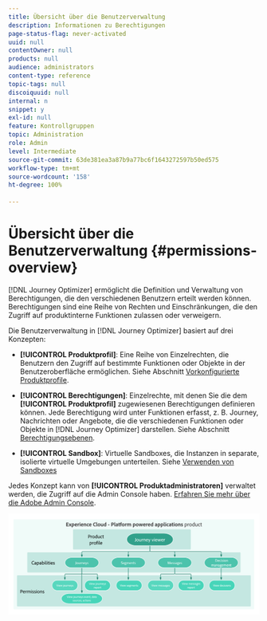 ```yaml
---
title: Übersicht über die Benutzerverwaltung
description: Informationen zu Berechtigungen
page-status-flag: never-activated
uuid: null
contentOwner: null
products: null
audience: administrators
content-type: reference
topic-tags: null
discoiquuid: null
internal: n
snippet: y
exl-id: null
feature: Kontrollgruppen
topic: Administration
role: Admin
level: Intermediate
source-git-commit: 63de381ea3a87b9a77bc6f1643272597b50ed575
workflow-type: tm+mt
source-wordcount: '158'
ht-degree: 100%

---
```


# Übersicht über die Benutzerverwaltung {#permissions-overview}

[!DNL Journey Optimizer] ermöglicht die Definition und Verwaltung von Berechtigungen, die den verschiedenen Benutzern erteilt werden können. Berechtigungen sind eine Reihe von Rechten und Einschränkungen, die den Zugriff auf produktinterne Funktionen zulassen oder verweigern.

Die Benutzerverwaltung in [!DNL Journey Optimizer] basiert auf drei Konzepten:

* **[!UICONTROL Produktprofil]**: Eine Reihe von Einzelrechten, die Benutzern den Zugriff auf bestimmte Funktionen oder Objekte in der Benutzeroberfläche ermöglichen. Siehe Abschnitt [Vorkonfigurierte Produktprofile](ootb-product-profiles.md).

* **[!UICONTROL Berechtigungen]**: Einzelrechte, mit denen Sie die dem **[!UICONTROL Produktprofil]** zugewiesenen Berechtigungen definieren können. Jede Berechtigung wird unter Funktionen erfasst, z. B. Journey, Nachrichten oder Angebote, die die verschiedenen Funktionen oder Objekte in [!DNL Journey Optimizer] darstellen. Siehe Abschnitt [Berechtigungsebenen](high-low-permissions.md).

* **[!UICONTROL Sandbox]**: Virtuelle Sandboxes, die Instanzen in separate, isolierte virtuelle Umgebungen unterteilen. Siehe [Verwenden von Sandboxes](sandboxes.md)

Jedes Konzept kann von **[!UICONTROL Produktadministratoren]** verwaltet werden, die Zugriff auf die Admin Console haben. [Erfahren Sie mehr über die Adobe Admin Console](https://helpx.adobe.com/de/enterprise/managing/user-guide.html).

![](../assets/do-not-localize/permissions_2.png)

